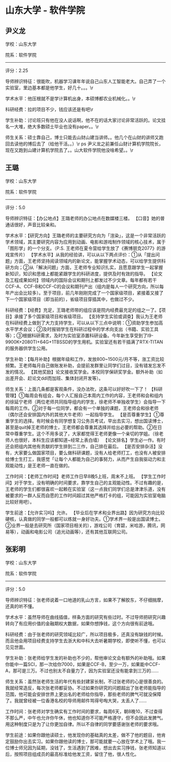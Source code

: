 # 山东大学 - 软件学院

## 尹义龙

学校：山东大学

院系：软件学院

* * *

评分：2.25

导师辨识特征：很能吹，机器学习课年年说自己山东人工智能老大。自己弄了一个实验室，里边基本都是他学生，好几十。。。\r

学术水平：他压根就不是学计算机出身，本硕博都农业机械化。。\r

科研经费：拉的项目不少，钱应该还是有吧\r

学生补助：讨论班只有他在没人说话啊，他不在的话大家讨论非常活跃的。论文挂名一大堆，绝大多数硕士毕业也没有paper。。\r

师生关系：硕士靠自己，博士只能去山财山建当讲师。。他几个在山财的讲师又跑回去读他的博后去了（给他干活。。）\r
ps 尹义龙之前兼任山财计算机学院院长，现在又跑到山建计算机学院去了。。山大软件学院他没啥希望。。\r

## 王璐

学校：山东大学

院系：软件学院

* * *

评分：5.0

导师辨识特征：【办公地点】王璐老师的办公地点在数媒楼三楼。
【口音】她的普通话很好，声音比较亲和。

学术水平：【研究方向】王璐老师的主要研究方向为「渲染」，这是一个非常活跃的学术领域，其主要研究内容为应用到动画、电影和游戏制作领域的核心技术，属于「图形学」的一个分支。（P.S. 王老师在夏令营给学生放了《赛博朋克2077》的游戏宣传片）
【学术水平】从我的经验讲，可以从以下两点评价：①从「提出问题」方面，王老师坚持阅读领域内的新论文，能掌握学术动态，可以给学生提供科研方向；②从「解决问题」方面，王老师专业知识扎实，且愿意跟学生一起掌握新知识，知识和思维上都能紧跟学生的科研进度，提供及时有效的指导。
【论文及工程成果如何】领域内的国际会议和期刊上都发过不少文章。每年都有若干CCF-A、CCF-B和CCF-C的会议和期刊产出（组内是每人一个研究方向，所以每年产出会比较多）。至于项目，前几年刚刚完成了一个国家级项目，紧接着又接了下一个国家级项目（即当前的），省级项目穿插其中，也做过不少。

科研经费：【经费】充足，王璐老师带的组应该是院内经费最充足的组之一了。【项目】承接了多个国家级项目和省级项目。
【支持学生实验或调查】我认为王老师在科研经费上做到了大力支持学生，可以从以下三点中说明：①资助学生参加高水平学术会议；②及时报销学生在科研过程中的学术向支出（书籍、实验工具等）；③根据科研需求，及时为实验室添置科研设备。今年新生享受到了I9-9900K+2080TI+64G+1TBSSD的学生用机。实验室还有若干插满了RTX-TITAN的服务器供学生公用。

学生补助：【每月补助】根据年级和工作，发放800~1500元/月不等，涨工资比较频繁。王老师每月自己做账发补助，会提前发群里让同学们过目，没有错发忘发不发的情况。
【其他奖励】论文接收奖学金。本校同学保研奖学金。额外补助（如出差开会、赶论文ddl而加班、集体封闭开发等）。

师生关系：上面几条都是客观条件，没办法吹，这条可以好好吹一下了！
【科研管理】①每周会有组会，每个人汇报自己本周内工作的内容，王老师和会和组内的徐延宁老师（两位老师共同指导组内的学生，徐老师不单独收学生）会指导一下每周的工作。②对于每一位同学，都会有一个单独的课题，王老师会和徐老师（偶尔还会安排国内外的其他大牛老师）一起指导学生。
【是否尊重学生】①尊重学生的选择。有时候会有同学想复习公务员考试，早出去实习，想出国读博士，甚至是quit掉王老师的博士，王老师都会尊重其选择并给出必要的帮助。②在日常中尊重学生。这个不用多说了，大家都觉得王老师更像一个亲切的学姐。（徐老师人也很好，本科生应该都知道~经常上表白墙）
【论文排名】学生必一作。有时还会把组内其他有贡献的学生排到二三作，自己排在最后。
【是否安排杂活】没有，大家要么做国家项目，要么做科研课题，没有人给老师打工，也没有人被安排给博士生打工，我感觉「让每个人都能为自己的事努力，从而产生自我驱动力和主观能动性」是王老师一直在做的。

工作时间：【老师工作时间】老师工作日早8晚5上班，周末不上班。
【学生工作时间】对于学生，没有明确的时间要求，靠学生自己的主观能动性。不过有趣的是，王老师的学生们都很喜欢一起赖在实验室（这一点我们同学们总是津津乐道，没有被要求的一群人反而自愿的工作时间超过其他严格打卡的组，可能因为实验室电脑比较好用吧）。

学生前途：【允许实习吗】允许。
【毕业后在学术和业界出路】因为研究方向比较硬核，认真做的同学一般都可以练就一身好功夫。①学术界一般是出国读博士。②业界一般是去研究所（国家项目相关的），游戏公司（育碧，米哈游，腾讯，网易等），动画和电影公司（追光动画等），还有其他互联网公司。

## 张彩明

学校：山东大学

院系：软件学院

* * *

评分：5.0

导师辨识特征：张老师说着一口地道的乳山方言，如果不了解胶东，不仔细揣摩，还真的听不懂。

学术水平：虽然导师在曲线插值，样条方面的研究有些过时。不过导师把研究兴趣转向了有应用价值的金融期权大数据，如果你想挣钱，这个方向很有前途哦。

科研经费：由于张老师的研究领域比较广，所以项目极多，还真没有缺钱的时候。而且他会用项目经费支持学生去浙大和中科大去听暑期学校，即使听不懂，也可以见见世面。

学生补助：张老师给学生发的补助也不少的，帮他审论文会有额外的补助哦。如果你能中一篇SCI，那一次给你7000，如果是CCF-B，至少一万，如果能中CCF-A，那可是三万。不过也别太不自量力了，因为实验室还没有能拿到三万的……

师生关系：虽然张老师生活的年代有些封建家长制，不过张老师的心是很善良的。我就经常造反，每次张老师都妥协。不过如果你研究的问题超出了张老师能指导的范围，他可能会安排世界上更出名的老师给你指导，那些老师的脾气可就没保障了。我就曾经被一位香港名校的导师用邮件骂得号啕大哭，太丢人了……

工作时间：张老师对学生确实有工作时间的要求，每周6天，朝8晚10，不过查得不那么严，中午也允许你午休，他也知道你不可能严格遵守，但不会因此发脾气。用这种制度只是为了让你更加自律。所以不自律的同学要感谢张老师的要求哦。

学生前途：如果你跟他读硕士，他发现你的基础真的太差，做不了他的题目，他肯定鼓励你出去实习。如果你跟他读的博士，那可能就要一心放在学术上了哦。我一位博士师兄因为延期，没钱了，生活遇到了困难，想出去实习挣钱，张老师知道以后，按照项目组成员的最高标准给他发工资，留住了他，很人性化。